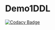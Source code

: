 # Demo1DDL
[![Codacy Badge](https://api.codacy.com/project/badge/Grade/ce37f5657c3f485e917ec47dbc686ae8)](https://www.codacy.com/app/leicas/Demo1DDL?utm_source=github.com&utm_medium=referral&utm_content=Leicas/Demo1DDL&utm_campaign=badger)